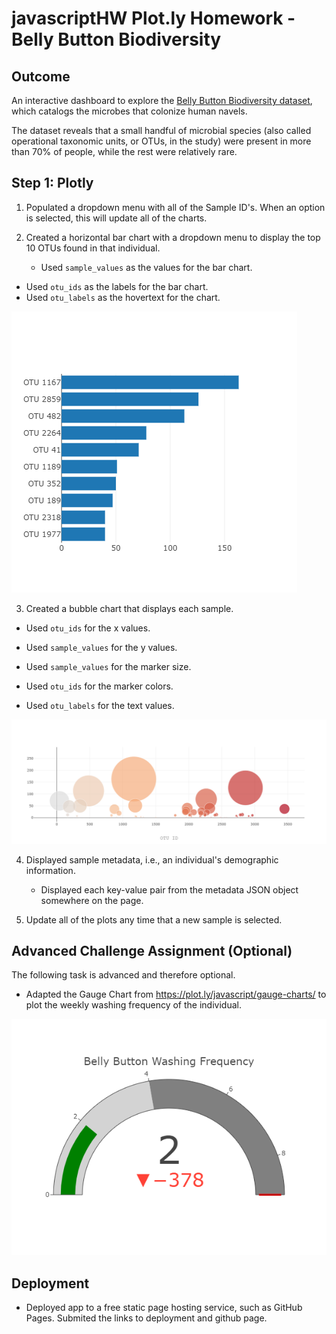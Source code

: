 
# javascriptHW Plot.ly Homework - Belly Button Biodiversity 
## Outcome
An interactive dashboard to explore the [Belly Button Biodiversity dataset](http://robdunnlab.com/projects/belly-button-biodiversity/), which catalogs the microbes that colonize human navels.

The dataset reveals that a small handful of microbial species (also called operational taxonomic units, or OTUs, in the study) were present in more than 70% of people, while the rest were relatively rare.

## Step 1: Plotly

1. Populated a dropdown menu with all of the Sample ID's. When an option is selected, this will update all of the charts.

2. Created a horizontal bar chart with a dropdown menu to display the top 10 OTUs found in that individual.

	* Used `sample_values` as the values for the bar chart.
  * Used `otu_ids` as the labels for the bar chart.
  * Used `otu_labels` as the hovertext for the chart.

  ![bar Chart](https://github.com/saumya-datascience/javascriptHW/blob/main/Instructions/Images/newplot.png)

3. Created a bubble chart that displays each sample.

* Used `otu_ids` for the x values.

* Used `sample_values` for the y values.

* Used `sample_values` for the marker size.

* Used `otu_ids` for the marker colors.

* Used `otu_labels` for the text values.

![Bubble Chart](https://github.com/saumya-datascience/javascriptHW/blob/main/Instructions/Images/newplot%20(2).png)

4. Displayed sample metadata, i.e., an individual's demographic information.

	* Displayed each key-value pair from the metadata JSON object somewhere on the page.

5. Update all of the plots any time that a new sample is selected.




## Advanced Challenge Assignment (Optional)

The following task is advanced and therefore optional.

* Adapted the Gauge Chart from <https://plot.ly/javascript/gauge-charts/> to plot the weekly washing frequency of the individual.



![Weekly Washing Frequency Gauge](https://github.com/saumya-datascience/javascriptHW/blob/main/Instructions/Images/newplot%20(1).png)

## Deployment

* Deployed  app to a free static page hosting service, such as GitHub Pages. Submited the links to deployment and github page.





